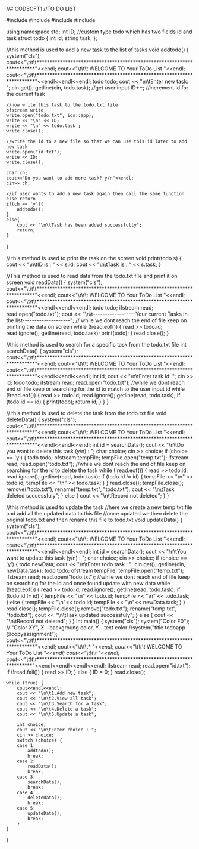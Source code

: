 //# CODSOFT1
//TO DO LIST

#include <iostream>
#include <fstream>
#include<string>
#include <cstdlib>

using namespace std;
int ID;
//custom type todo which has two fields id and task
struct todo {
    int id;
    string task;
};

//this method is used to add a new task to the list of tasks
void addtodo() {
    system("cls");
    cout<<"\t\t\t***********************************************************************"<<endl;
	cout<<"\t\t\t                       WELCOME TO Your ToDo List                       "<<endl;
    cout<<"\t\t\t***********************************************************************"<<endl<<endl<<endl;
    todo todo;
    cout << "\n\tEnter new task: ";
    cin.get();
    getline(cin, todo.task); //get user input
    ID++; //increment id for the current task

    //now write this task to the todo.txt file
    ofstream write;
    write.open("todo.txt", ios::app);
    write << "\n" << ID;
    write << "\n" << todo.task ;
    write.close();

    //write the id to a new file so that we can use this id later to add new task
    write.open("id.txt");
    write << ID;
    write.close();

    char ch;
    cout<<"Do you want to add more task? y/n"<<endl;
    cin>> ch;

    //if user wants to add a new task again then call the same function else return
    if(ch == 'y'){
        addtodo();
    }
    else{
        cout << "\n\tTask has been added successfully";
        return;
    }
}

// this method is used to print the task on the screen
void print(todo s) {
    cout << "\n\tID is : " << s.id;
    cout << "\n\tTask is : " << s.task;
}

//This method is used to read data from the todo.txt file and print it on screen
void readData() {
    system("cls");
     cout<<"\t\t\t***********************************************************************"<<endl;
	cout<<"\t\t\t                       WELCOME TO Your ToDo List                       "<<endl;
    cout<<"\t\t\t***********************************************************************"<<endl<<endl<<endl;
    todo todo;
    ifstream read;
    read.open("todo.txt");
    cout << "\n\t------------------Your current Tasks in the list--------------------";
    // while we dont reach the end of file keep on printing the data on screen
    while (!read.eof()) {
        read >> todo.id;
        read.ignore();
        getline(read, todo.task);
        print(todo);
    }
    read.close();
}

//this method is used to search for a specific task from the todo.txt file
int searchData() {
    system("cls");
     cout<<"\t\t\t***********************************************************************"<<endl;
	cout<<"\t\t\t                       WELCOME TO Your ToDo List                       "<<endl;
    cout<<"\t\t\t***********************************************************************"<<endl<<endl<<endl;
    int id;
    cout << "\n\tEnter task id: ";
    cin >> id;
    todo todo;
    ifstream read;
    read.open("todo.txt");
    //while we dont reach end of file keep or searching for the id to match to the user input id
    while (!read.eof()) {
        read >> todo.id;
        read.ignore();
        getline(read, todo.task);
        if (todo.id == id) {
            print(todo);
            return id;
        }
    }
}

// this method is used to delete the task from the todo.txt file
void deleteData() {
    system("cls");
    cout<<"\t\t\t***********************************************************************"<<endl;
	cout<<"\t\t\t                       WELCOME TO Your ToDo List                       "<<endl;
    cout<<"\t\t\t***********************************************************************"<<endl<<endl<<endl;
    int id = searchData();
    cout << "\n\tDo you want to delete this task (y/n) : ";
    char choice;
    cin >> choice;
    if (choice == 'y') {
        todo todo;
        ofstream tempFile;
        tempFile.open("temp.txt");
        ifstream read;
        read.open("todo.txt");
        //while we dont reach the end of file keep on searching for the id to delete the task
        while (!read.eof()) {
            read >> todo.id;
            read.ignore();
            getline(read, todo.task);
            if (todo.id != id) {
                tempFile << "\n" << todo.id;
                tempFile << "\n" << todo.task;
            }
        }
        read.close();
        tempFile.close();
        remove("todo.txt");
        rename("temp.txt", "todo.txt");
        cout << "\n\tTask deleted successfuly";
    }
    else {
        cout << "\n\tRecord not deleted";
    }
}

//this method is used to update the task
//here we create a new temp.txt file and add all the updated data to this file
//once updated we then delete the original todo.txt and then rename this file to todo.txt
void updateData() {
    system("cls");
    cout<<"\t\t\t***********************************************************************"<<endl;
	cout<<"\t\t\t                       WELCOME TO Your ToDo List                       "<<endl;
    cout<<"\t\t\t***********************************************************************"<<endl<<endl<<endl;
    int id = searchData();
    cout << "\n\tYou want to update this task (y/n) : ";
    char choice;
    cin >> choice;
    if (choice == 'y') {
        todo newData;
        cout << "\n\tEnter todo task : ";
        cin.get();
        getline(cin, newData.task);
        todo todo;
        ofstream tempFile;
        tempFile.open("temp.txt");
        ifstream read;
        read.open("todo.txt");
        //while we dont reach end of file keep on searching for the id and once found update with new data
        while (!read.eof()) {
            read >> todo.id;
            read.ignore();
            getline(read, todo.task);
            if (todo.id != id) {
                tempFile << "\n" << todo.id;
                tempFile << "\n" << todo.task;
            }
            else {
                tempFile << "\n"<< todo.id;
                tempFile << "\n"<< newData.task;
            }
        }
        read.close();
        tempFile.close();
        remove("todo.txt");
        rename("temp.txt", "todo.txt");
        cout << "\n\tTask updated successfuly";
    }
    else {
        cout << "\n\tRecord not deleted";
    }
}
int main()
{
    system("cls");
	system("Color F0"); // "Color XY", X - backgroung color, Y - text color
    //system("title todoapp @copyassignment");
    cout<<"\t\t\t***********************************************************************"<<endl;
    cout<<"\t\t\t*                                                                     *"<<endl;
	cout<<"\t\t\t*                      WELCOME TO Your ToDo List                      *"<<endl;
	cout<<"\t\t\t*                                                                     *"<<endl;
    cout<<"\t\t\t***********************************************************************"<<endl<<endl<<endl<<endl;
    ifstream read;
    read.open("id.txt");
    if (!read.fail()) {
        read >> ID;
    }
    else {
        ID = 0;
    }
    read.close();

    while (true) {
        cout<<endl<<endl;
        cout << "\n\t1.Add new task";
        cout << "\n\t2.View all task";
        cout << "\n\t3.Search for a task";
        cout << "\n\t4.Delete a task";
        cout << "\n\t5.Update a task";

        int choice;
        cout << "\n\tEnter choice : ";
        cin >> choice;
        switch (choice) {
        case 1:
            addtodo();
            break;
        case 2:
            readData();
            break;
        case 3:
            searchData();
            break;
        case 4:
            deleteData();
            break;
        case 5:
            updateData();
            break;
        }
    }

}
